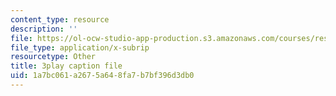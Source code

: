 ```yaml
---
content_type: resource
description: ''
file: https://ol-ocw-studio-app-production.s3.amazonaws.com/courses/res-18-009-learn-differential-equations-up-close-with-gilbert-strang-and-cleve-moler-fall-2015/1a7bc061a2675a648fa7b7bf396d3db0_Mva9UIz_wwA.vtt
file_type: application/x-subrip
resourcetype: Other
title: 3play caption file
uid: 1a7bc061-a267-5a64-8fa7-b7bf396d3db0
---
```

